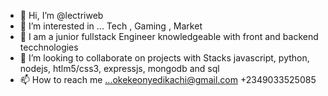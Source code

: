 - 👋 Hi, I’m @lectriweb
- 👀 I’m interested in ... Tech , Gaming , Market
- 🌱 I am a junior fullstack Engineer  knowledgeable with front and backend tecchnologies
- 💞️ I’m looking to collaborate on projects with Stacks javascript, python, nodejs, htlm5/css3, expressjs, mongodb and sql
- 📫 How to reach me ...okekeonyedikachi@gmail.com +2349033525085

<!--- lectriweb/lectriweb is a ✨ special ✨ repository because its `README.md` (this file) appears on your GitHub profile.
You can click the Preview link to take a look at your changes. --->
